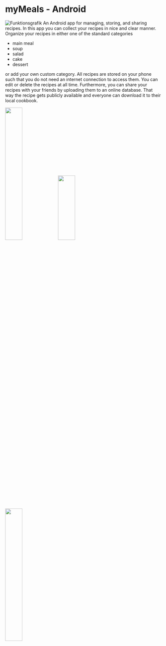 # myMeals - Android
![Funktionsgrafik](https://user-images.githubusercontent.com/109282684/181245110-9b1e3311-d2ee-4725-8ba3-521132dcb1f2.jpg)
An Android app for managing, storing, and sharing recipes. In this app you can collect your recipes in nice and clear manner.
Organize your recipes in either one of the standard categories
- main meal
- soup
- salad
- cake
- dessert

or add your own custom category.
All recipes are stored on your phone such that you do not need an internet connection to access them. You can edit or delete the recipes at all time. Furthermore, you can share your recipes with your friends by uploading them to an online database. That way the recipe gets publicly available and everyone can download it to their local cookbook.
<p float="center">
  <img src="https://user-images.githubusercontent.com/109282684/181246857-ea1c7716-6712-4ffd-96ad-22d6352bf7e1.jpg" width=33% height=33% />
  <img src="https://user-images.githubusercontent.com/109282684/181248882-2684be5d-2e22-4226-84d0-17ddc5a1cc60.jpg" width=33% height=23% /> 
  <img src="https://user-images.githubusercontent.com/109282684/181249027-9725fc5a-8255-42af-be74-cec0c554e8b2.jpg" width=33% height=33% />
</p>

